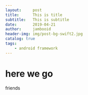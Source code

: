 ```yaml
---
layout:     post
title:      This is title
subtitle:   This is subtitle
date:       2019-04-21
author:     jambooid
header-img: img/post-bg-swift2.jpg
catalog: true
tags:
    - android framework
---
```



# here we go

friends
